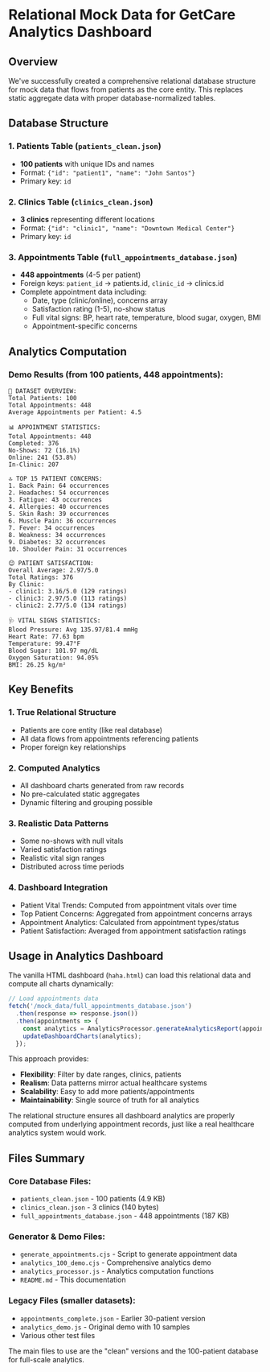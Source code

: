 # Relational Mock Data for GetCare Analytics Dashboard

## Overview
We've successfully created a comprehensive relational database structure for mock data that flows from patients as the core entity. This replaces static aggregate data with proper database-normalized tables.

## Database Structure

### 1. Patients Table (`patients_clean.json`)
- **100 patients** with unique IDs and names
- Format: `{"id": "patient1", "name": "John Santos"}`
- Primary key: `id`

### 2. Clinics Table (`clinics_clean.json`) 
- **3 clinics** representing different locations
- Format: `{"id": "clinic1", "name": "Downtown Medical Center"}`
- Primary key: `id`

### 3. Appointments Table (`full_appointments_database.json`)
- **448 appointments** (4-5 per patient)
- Foreign keys: `patient_id` → patients.id, `clinic_id` → clinics.id
- Complete appointment data including:
  - Date, type (clinic/online), concerns array
  - Satisfaction rating (1-5), no-show status
  - Full vital signs: BP, heart rate, temperature, blood sugar, oxygen, BMI
  - Appointment-specific concerns

## Analytics Computation

### Demo Results (from 100 patients, 448 appointments):
```
🏥 DATASET OVERVIEW:
Total Patients: 100
Total Appointments: 448
Average Appointments per Patient: 4.5

📊 APPOINTMENT STATISTICS:
Total Appointments: 448
Completed: 376
No-Shows: 72 (16.1%)
Online: 241 (53.8%)
In-Clinic: 207

🔝 TOP 15 PATIENT CONCERNS:
1. Back Pain: 64 occurrences
2. Headaches: 54 occurrences  
3. Fatigue: 43 occurrences
4. Allergies: 40 occurrences
5. Skin Rash: 39 occurrences
6. Muscle Pain: 36 occurrences
7. Fever: 34 occurrences
8. Weakness: 34 occurrences
9. Diabetes: 32 occurrences
10. Shoulder Pain: 31 occurrences

😊 PATIENT SATISFACTION:
Overall Average: 2.97/5.0
Total Ratings: 376
By Clinic:
- clinic1: 3.16/5.0 (129 ratings)
- clinic3: 2.97/5.0 (113 ratings)  
- clinic2: 2.77/5.0 (134 ratings)

🩺 VITAL SIGNS STATISTICS:
Blood Pressure: Avg 135.97/81.4 mmHg
Heart Rate: 77.63 bpm
Temperature: 99.47°F
Blood Sugar: 101.97 mg/dL
Oxygen Saturation: 94.05%
BMI: 26.25 kg/m²
```

## Key Benefits

### 1. **True Relational Structure**
- Patients are core entity (like real database)
- All data flows from appointments referencing patients
- Proper foreign key relationships

### 2. **Computed Analytics**
- All dashboard charts generated from raw records
- No pre-calculated static aggregates
- Dynamic filtering and grouping possible

### 3. **Realistic Data Patterns**
- Some no-shows with null vitals
- Varied satisfaction ratings
- Realistic vital sign ranges
- Distributed across time periods

### 4. **Dashboard Integration**
- Patient Vital Trends: Computed from appointment vitals over time
- Top Patient Concerns: Aggregated from appointment concerns arrays
- Appointment Analytics: Calculated from appointment types/status
- Patient Satisfaction: Averaged from appointment satisfaction ratings

## Usage in Analytics Dashboard

The vanilla HTML dashboard (`haha.html`) can load this relational data and compute all charts dynamically:

```javascript
// Load appointments data
fetch('/mock_data/full_appointments_database.json')
  .then(response => response.json())
  .then(appointments => {
    const analytics = AnalyticsProcessor.generateAnalyticsReport(appointments);
    updateDashboardCharts(analytics);
  });
```

This approach provides:
- **Flexibility**: Filter by date ranges, clinics, patients
- **Realism**: Data patterns mirror actual healthcare systems  
- **Scalability**: Easy to add more patients/appointments
- **Maintainability**: Single source of truth for all analytics

The relational structure ensures all dashboard analytics are properly computed from underlying appointment records, just like a real healthcare analytics system would work.

## Files Summary

### Core Database Files:
- `patients_clean.json` - 100 patients (4.9 KB)
- `clinics_clean.json` - 3 clinics (140 bytes)  
- `full_appointments_database.json` - 448 appointments (187 KB)

### Generator & Demo Files:
- `generate_appointments.cjs` - Script to generate appointment data
- `analytics_100_demo.cjs` - Comprehensive analytics demo
- `analytics_processor.js` - Analytics computation functions
- `README.md` - This documentation

### Legacy Files (smaller datasets):
- `appointments_complete.json` - Earlier 30-patient version
- `analytics_demo.js` - Original demo with 10 samples
- Various other test files

The main files to use are the "clean" versions and the 100-patient database for full-scale analytics.
